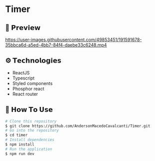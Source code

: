 # Timer


<h2>👀 𝗣𝗿𝗲𝘃𝗶𝗲𝘄</h2>

https://user-images.githubusercontent.com/49853451/191591678-35bbca6d-a5ed-4bb7-84f4-daebe33c6248.mp4

<h2 id="technologies">⚙️ 𝗧𝗲𝗰𝗵𝗻𝗼𝗹𝗼𝗴𝗶𝗲𝘀</h2>

<ul>
  <li>ReactJS</li>
  <li>Typescript</li>
  <li>Styled components</li>
  <li>Phosphor react</li>
  <li>React router</li>
</ul>

<h2 id="how-to-use">📌 𝗛𝗼𝘄 𝗧𝗼 𝗨𝘀𝗲</h2>

```bash
# Clone this repository
$ git clone https://github.com/AndersonMacedoCavalcanti/Timer.git
# Go into the repository
$ cd timer
# Install dependencies
$ npm install
# Run the application
$ npm run dev
```
